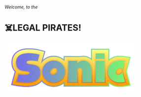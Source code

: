 ###### Welcome, to the 
# ☠️LEGAL PIRATES!
[![sonic_games](assets/sonic_flicker.png)](https://tadashiiyume.github.io/sonic)

